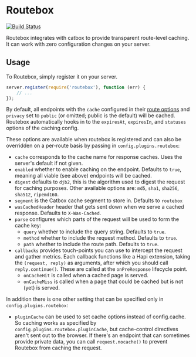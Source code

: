 # Routebox

[![Build Status](https://img.shields.io/travis/WatchBeam/routebox.svg?style=flat-square)](https://travis-ci.org/WatchBeam/routebox)

Routebox integrates with catbox to provide transparent route-level caching. It can work with zero configuration changes on your server.

## Usage

To Routebox, simply register it on your server.

```js
server.register(require('routebox'), function (err) {
    // ...
});
```

By default, all endpoints with the `cache` configured in their [route options](http://hapijs.com/api#route-options) and `privacy` set to `public` (or omitted; public is the default) will be cached. Routebox automatically hooks in to the `expiresAt`, `expiresIn`, and `statuses` options of the caching config.

These options are available when routebox is registered and can also be overridden on a per-route basis by passing in `config.plugins.routebox`:

 * `cache` corresponds to the cache name for response caches. Uses the server's default if not given.
 * `enabled` whether to enable caching on the endpoint. Defaults to `true`, meaning all viable (see above) endpoints will be cached.
 * `digest` defaults to `djb2`, this is the algorithm used to digest the request for caching purposes. Other available options are: `md5`, `sha1`, `sha256`, `sha512`, `ripemd160`.
 * `segment` is the Catbox cache segment to store in. Defaults to `routebox`
 * `wasCachedHeader` header that gets sent down when we serve a cached response. Defaults to `X-Was-Cached`.
 * `parse` configures which parts of the request will be used to form the cache key:
    * `query` whether to include the query string. Defaults to `true`.
    * `method` whether to include the request method. Defaults to `true`.
    * `path` whether to include the route path. Defaults to `true`.
 * `callbacks` provides touch-points you can use to intercept the request and gather metrics. Each callback functions like a Hapi extension, taking the `(request, reply)` as arguments, after which you should call `reply.continue()`. These are called at the `onPreResponse` lifecycle point.
    * `onCacheHit` is called when a cached page is served.
    * `onCacheMiss` is called when a page that could be cached but is not (yet) is served.

In addition there is one other setting that can be specified only in `config.plugins.routebox`:

 * `pluginCache` can be used to set cache options instead of config.cache.  So caching works as specified by `config.plugins.routebox.pluginCache`, but cache-control directives aren't sent out to the browser.
If there's an endpoint that can sometimes provide private data, you can call `request.nocache()` to prevent Routebox from caching the request.
